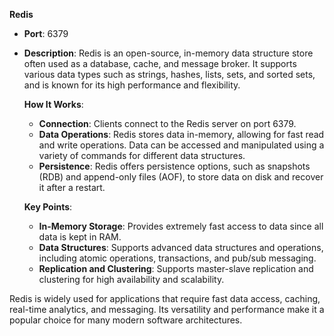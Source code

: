 **Redis**  
- **Port**: 6379  
- **Description**: Redis is an open-source, in-memory data structure store often used as a database, cache, and message broker. It supports various data types such as strings, hashes, lists, sets, and sorted sets, and is known for its high performance and flexibility.

   **How It Works**:
   - **Connection**: Clients connect to the Redis server on port 6379.
   - **Data Operations**: Redis stores data in-memory, allowing for fast read and write operations. Data can be accessed and manipulated using a variety of commands for different data structures.
   - **Persistence**: Redis offers persistence options, such as snapshots (RDB) and append-only files (AOF), to store data on disk and recover it after a restart.

   **Key Points**:
   - **In-Memory Storage**: Provides extremely fast access to data since all data is kept in RAM.
   - **Data Structures**: Supports advanced data structures and operations, including atomic operations, transactions, and pub/sub messaging.
   - **Replication and Clustering**: Supports master-slave replication and clustering for high availability and scalability.

Redis is widely used for applications that require fast data access, caching, real-time analytics, and messaging. Its versatility and performance make it a popular choice for many modern software architectures.

